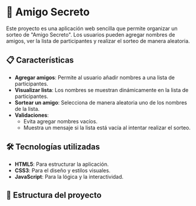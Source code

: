# 🎉 Amigo Secreto

Este proyecto es una aplicación web sencilla que permite organizar un sorteo de "Amigo Secreto". Los usuarios pueden agregar nombres de amigos, ver la lista de participantes y realizar el sorteo de manera aleatoria.

## 📋 Características

- **Agregar amigos**: Permite al usuario añadir nombres a una lista de participantes.
- **Visualizar lista**: Los nombres se muestran dinámicamente en la lista de participantes.
- **Sortear un amigo**: Selecciona de manera aleatoria uno de los nombres de la lista.
- **Validaciones**:
  - Evita agregar nombres vacíos.
  - Muestra un mensaje si la lista está vacía al intentar realizar el sorteo.

## 🛠️ Tecnologías utilizadas

- **HTML5**: Para estructurar la aplicación.
- **CSS3**: Para el diseño y estilos visuales.
- **JavaScript**: Para la lógica y la interactividad.

## 📂 Estructura del proyecto

